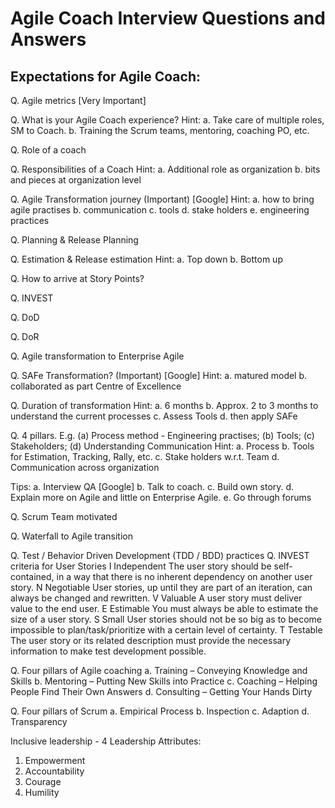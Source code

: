 # Agile Coach Interview Questions and Answers

## Expectations for Agile Coach:

Q. Agile metrics [Very Important]

Q. What is your Agile Coach experience?
Hint:
a. Take care of multiple roles, SM to Coach.
b. Training the Scrum teams, mentoring, coaching PO, etc.

Q. Role of a coach

Q. Responsibilities of a Coach
Hint:
a. Additional role as organization
b. bits and pieces at organization level

Q. Agile Transformation journey (Important) [Google]
Hint:
a. how to bring agile practises
b. communication
c. tools
d. stake holders
e. engineering practices

Q. Planning & Release Planning

Q. Estimation & Release estimation
Hint:
a. Top down
b. Bottom up

Q. How to arrive at Story Points?

Q. INVEST

Q. DoD

Q. DoR

Q. Agile transformation to Enterprise Agile

Q. SAFe Transformation? (Important) [Google]
Hint:
a. matured model
b. collaborated as part Centre of Excellence

Q. Duration of transformation
Hint:
a. 6 months
b. Approx.  2 to 3 months to understand the current processes
c. Assess Tools
d. then apply SAFe

Q. 4 pillars. E.g. (a) Process method - Engineering practises; (b) Tools; (c) Stakeholders; (d) Understanding Communication
Hint:
a. Process
b. Tools for Estimation, Tracking, Rally, etc.
c. Stake holders w.r.t. Team
d. Communication across organization

Tips:
a. Interview QA [Google]
b. Talk to coach.
c. Build own story.
d. Explain more on Agile and little on Enterprise Agile.
e. Go through forums

Q. Scrum Team motivated

Q. Waterfall to Agile transition

Q. Test / Behavior Driven Development (TDD / BDD) practices
Q. INVEST criteria for User Stories
I	Independent	The user story should be self-contained, in a way that there is no inherent dependency on another user story.
N	Negotiable		User stories, up until they are part of an iteration, can always be changed and rewritten.
V	Valuable		A user story must deliver value to the end user.
E	Estimable		You must always be able to estimate the size of a user story.
S	Small			User stories should not be so big as to become impossible to plan/task/prioritize with a certain level of certainty.
T	Testable		The user story or its related description must provide the necessary information to make test development possible.

Q. Four pillars of Agile coaching
a. Training – Conveying Knowledge and Skills
b. Mentoring – Putting New Skills into Practice
c. Coaching – Helping People Find Their Own Answers
d. Consulting – Getting Your Hands Dirty

Q. Four pillars of Scrum
a. Empirical Process
b. Inspection
c. Adaption
d. Transparency

Inclusive leadership - 4 Leadership Attributes:
1. Empowerment
2. Accountability
3. Courage
4. Humility


<!--stackedit_data:
eyJoaXN0b3J5IjpbLTEyMDU2NDg0NDUsLTE5NDkxNjk2MjBdfQ
==
-->